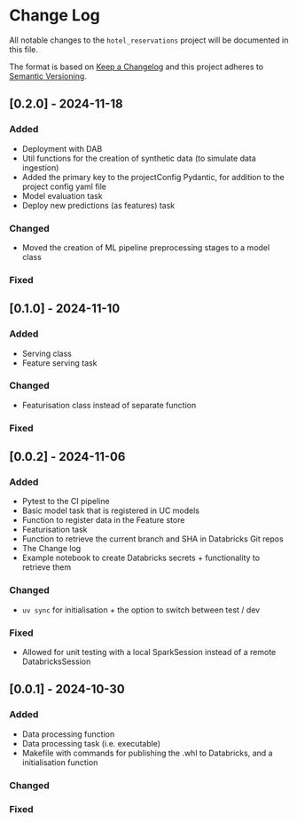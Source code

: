 # Change Log
All notable changes to the `hotel_reservations` project will be documented in this file.

The format is based on [Keep a Changelog](http://keepachangelog.com/)
and this project adheres to [Semantic Versioning](http://semver.org/).

## [0.2.0] - 2024-11-18

### Added
- Deployment with DAB
- Util functions for the creation of synthetic data (to simulate data ingestion)
- Added the primary key to the projectConfig Pydantic, for addition to the project config yaml file
- Model evaluation task
- Deploy new predictions (as features) task
### Changed
- Moved the creation of ML pipeline preprocessing stages to a model class


### Fixed

## [0.1.0] - 2024-11-10

### Added
- Serving class
- Feature serving task
### Changed
- Featurisation class instead of separate function

### Fixed


## [0.0.2] - 2024-11-06

### Added
- Pytest to the CI pipeline
- Basic model task that is registered in UC models
- Function to register data in the Feature store
- Featurisation task
- Function to retrieve the current branch and SHA in Databricks Git repos
- The Change log
- Example notebook to create Databricks secrets + functionality to retrieve them

### Changed
- `uv sync` for initialisation + the option to switch between test / dev

### Fixed
- Allowed for unit testing with a local SparkSession instead of a remote DatabricksSession

## [0.0.1] - 2024-10-30

### Added
- Data processing function
- Data processing task (i.e. executable)
- Makefile with commands for publishing the .whl to Databricks, and a initialisation function
### Changed

### Fixed
